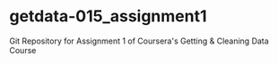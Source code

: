 # getdata-015_assignment1
Git Repository for Assignment 1 of Coursera's Getting &amp; Cleaning Data Course
